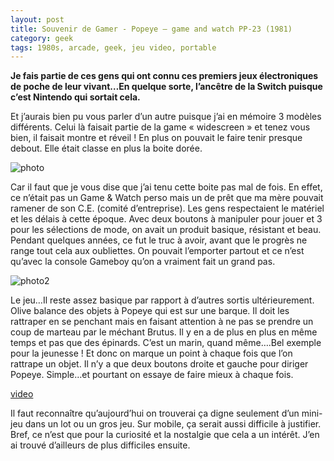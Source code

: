 ```yaml
---
layout: post
title: Souvenir de Gamer - Popeye – game and watch PP-23 (1981)
category: geek
tags: 1980s, arcade, geek, jeu video, portable
---
```


**Je fais partie de ces gens qui ont connu ces premiers jeux électroniques de poche de leur vivant…En quelque sorte, l’ancêtre de la Switch puisque c’est Nintendo qui sortait cela.**

Et j’aurais bien pu vous parler d’un autre puisque j’ai en mémoire 3 modèles différents. Celui là faisait partie de la game « widescreen » et tenez vous bien, il faisait montre et réveil ! En plus on pouvait le faire tenir presque debout. Elle était classe en plus la boite dorée.

![photo](https://cheziceman.files.wordpress.com/2020/06/nintendo-game-and-watch-popeye-boxed.jpg)

Car il faut que je vous dise que j’ai tenu cette boite pas mal de fois. En effet, ce n’était pas un Game & Watch perso mais un de prêt que ma mère pouvait ramener de son C.E. (comité d’entreprise). Les gens respectaient le matériel et les délais à cette époque. Avec deux boutons à manipuler pour jouer et 3 pour les sélections de mode, on avait un produit basique, résistant et beau. Pendant quelques années, ce fut le truc à avoir, avant que le progrès ne range tout cela aux oubliettes. On pouvait l’emporter partout et ce n’est qu’avec la console Gameboy qu’on a vraiment fait un grand pas.

![photo2](https://cheziceman.files.wordpress.com/2020/06/gnw_pp23.jpg)

Le jeu…Il reste assez basique par rapport à d’autres sortis ultérieurement. Olive balance des objets à Popeye qui est sur une barque. Il doit les rattraper en se penchant mais en faisant attention à ne pas se prendre un coup de marteau par le méchant Brutus. Il y en a de plus en plus en même temps et pas que des épinards. C’est un marin, quand même….Bel exemple pour la jeunesse ! Et donc on marque un point à chaque fois que l’on rattrape un objet. Il n’y a que deux boutons droite et gauche pour diriger Popeye. Simple…et pourtant on essaye de faire mieux à chaque fois.

[video](https://youtu.be/O_MXERCw1-Y)

Il faut reconnaître qu’aujourd’hui on trouverai ça digne seulement d’un mini-jeu dans un lot ou un gros jeu. Sur mobile, ça serait aussi difficile à justifier. Bref, ce n’est que pour la curiosité et la nostalgie que cela a un intérêt. J’en ai trouvé d’ailleurs de plus difficiles ensuite.
